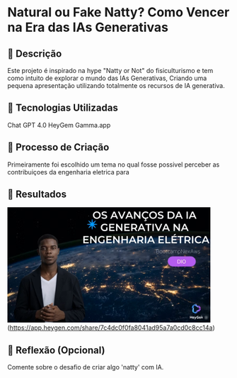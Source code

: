 # Natural ou Fake Natty? Como Vencer na Era das IAs Generativas


## 📒 Descrição
Este projeto é inspirado na hype "Natty or Not" do fisiculturismo e tem como intuito de explorar o mundo das IAs Generativas, Criando 
uma pequena apresentação utilizando totalmente os recursos de IA generativa.

## 🤖 Tecnologias Utilizadas
  Chat GPT 4.0
  HeyGem
  Gamma.app

## 🧐 Processo de Criação
 Primeiramente foi escolhido um tema no qual fosse possivel perceber as contribuiçoes da engenharia eletrica para 

## 🚀 Resultados




![Os avanços da IA generativa na engenharia elétrica](https://github.com/Evandro-J-P-Pedro/lab-natty-or-not/blob/main/IA%20generativa.png)(https://app.heygen.com/share/7c4dc0f0fa8041ad95a7a0cd0c8cc14a)



## 💭 Reflexão (Opcional)
Comente sobre o desafio de criar algo 'natty' com IA.
```

